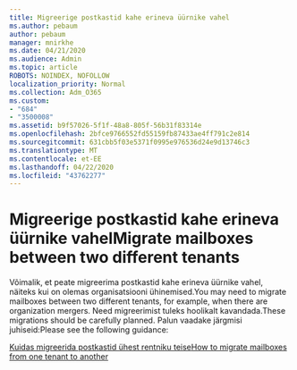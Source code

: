 ```yaml
---
title: Migreerige postkastid kahe erineva üürnike vahel
ms.author: pebaum
author: pebaum
manager: mnirkhe
ms.date: 04/21/2020
ms.audience: Admin
ms.topic: article
ROBOTS: NOINDEX, NOFOLLOW
localization_priority: Normal
ms.collection: Adm_O365
ms.custom:
- "684"
- "3500008"
ms.assetid: b9f57026-5f1f-48a8-805f-56b31f83314e
ms.openlocfilehash: 2bfce9766552fd55159fb87433ae4ff791c2e814
ms.sourcegitcommit: 631cbb5f03e5371f0995e976536d24e9d13746c3
ms.translationtype: MT
ms.contentlocale: et-EE
ms.lasthandoff: 04/22/2020
ms.locfileid: "43762277"
---
```

# <a name="migrate-mailboxes-between-two-different-tenants"></a><span data-ttu-id="88a32-102">Migreerige postkastid kahe erineva üürnike vahel</span><span class="sxs-lookup"><span data-stu-id="88a32-102">Migrate mailboxes between two different tenants</span></span>

<span data-ttu-id="88a32-103">Võimalik, et peate migreerima postkastid kahe erineva üürnike vahel, näiteks kui on olemas organisatsiooni ühinemised.</span><span class="sxs-lookup"><span data-stu-id="88a32-103">You may need to migrate mailboxes between two different tenants, for example, when there are organization mergers.</span></span> <span data-ttu-id="88a32-104">Need migreerimist tuleks hoolikalt kavandada.</span><span class="sxs-lookup"><span data-stu-id="88a32-104">These migrations should be carefully planned.</span></span> <span data-ttu-id="88a32-105">Palun vaadake järgmisi juhiseid:</span><span class="sxs-lookup"><span data-stu-id="88a32-105">Please see the following guidance:</span></span>
  
[<span data-ttu-id="88a32-106">Kuidas migreerida postkastid ühest rentniku teise</span><span class="sxs-lookup"><span data-stu-id="88a32-106">How to migrate mailboxes from one tenant to another</span></span>](https://docs.microsoft.com/Exchange/mailbox-migration/migrate-mailboxes-across-tenants)
  